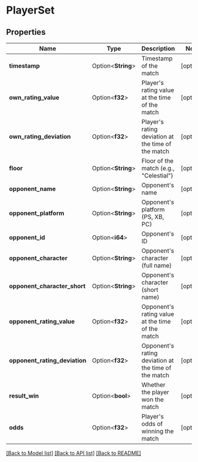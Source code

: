 # PlayerSet

## Properties

Name | Type | Description | Notes
------------ | ------------- | ------------- | -------------
**timestamp** | Option<**String**> | Timestamp of the match | [optional]
**own_rating_value** | Option<**f32**> | Player's rating value at the time of the match | [optional]
**own_rating_deviation** | Option<**f32**> | Player's rating deviation at the time of the match | [optional]
**floor** | Option<**String**> | Floor of the match (e.g., \"Celestial\") | [optional]
**opponent_name** | Option<**String**> | Opponent's name | [optional]
**opponent_platform** | Option<**String**> | Opponent's platform (PS, XB, PC) | [optional]
**opponent_id** | Option<**i64**> | Opponent's ID | [optional]
**opponent_character** | Option<**String**> | Opponent's character (full name) | [optional]
**opponent_character_short** | Option<**String**> | Opponent's character (short name) | [optional]
**opponent_rating_value** | Option<**f32**> | Opponent's rating value at the time of the match | [optional]
**opponent_rating_deviation** | Option<**f32**> | Opponent's rating deviation at the time of the match | [optional]
**result_win** | Option<**bool**> | Whether the player won the match | [optional]
**odds** | Option<**f32**> | Player's odds of winning the match | [optional]

[[Back to Model list]](../README.md#documentation-for-models) [[Back to API list]](../README.md#documentation-for-api-endpoints) [[Back to README]](../README.md)


